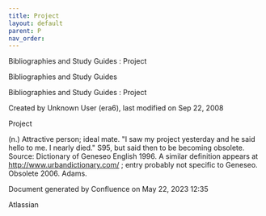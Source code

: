 ```yaml
---
title: Project
layout: default
parent: P
nav_order:
---
```


Bibliographies and Study Guides : Project

Bibliographies and Study Guides

Bibliographies and Study Guides : Project

Created by  Unknown User (era6), last modified on Sep 22, 2008

Project

(n.) Attractive person; ideal mate. &quot;I saw my project yesterday and he said hello to me. I nearly died.&quot; S95, but said then to be becoming obsolete. Source: Dictionary of Geneseo English 1996. A similar definition appears at http://www.urbandictionary.com/ ; entry probably not specific to Geneseo. Obsolete 2006. Adams.

Document generated by Confluence on May 22, 2023 12:35

Atlassian
